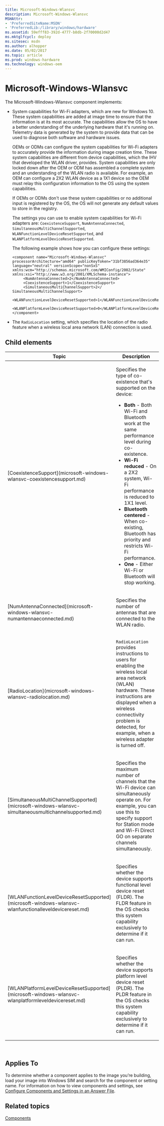 ```yaml
---
title: Microsoft-Windows-Wlansvc
description: Microsoft-Windows-Wlansvc
MSHAttr:
- 'PreferredSiteName:MSDN'
- 'PreferredLib:/library/windows/hardware'
ms.assetid: 59efff83-392d-4777-b8db-2f70000d2d47
ms.mktglfcycl: deploy
ms.sitesec: msdn
ms.author: alhopper
ms.date: 05/02/2017
ms.topic: article
ms.prod: windows-hardware
ms.technology: windows-oem
---
```


# Microsoft-Windows-Wlansvc


The Microsoft-Windows-Wlansvc component implements:

-   System capabilities for Wi-Fi adapters, which are new for Windows 10. These system capabilities are added at image time to ensure that the information is at its most accurate. The capabilities allow the OS to have a better understanding of the underlying hardware that it's running on. Telemetry data is generated by the system to provide data that can be used to diagnose both software and hardware issues.

    OEMs or ODMs can configure the system capabilities for Wi-Fi adapters to accurately provide the information during image creation time. These system capabilities are different from device capabilities, which the IHV that developed the WLAN driver, provides. System capabilities are only locked down after the OEM or ODM has assembled a complete system and an understanding of the WLAN radio is available. For example, an OEM can configure a 2X2 WLAN device as a 1X1 device so the OEM must relay this configuration information to the OS using the system capabilities.

    If OEMs or ODMs don't use these system capabilities or no additional input is registered by the OS, the OS will not generate any default values to store in the registry.

    The settings you can use to enable system capabilities for Wi-Fi adapters are: `CoexistenceSupport`, `NumAntennaConnected`, `SimultaneousMultiChannelSupported`, `WLANFunctionLevelDeviceResetSupported`, and `WLANPlatformLevelDeviceResetSupported`.

    The following example shows how you can configure these settings:

    ``` syntax
    <component name="Microsoft-Windows-Wlansvc" processorArchitecture="amd64" publicKeyToken="31bf3856ad364e35" language="neutral" versionScope="nonSxS" xmlns:wcm="http://schemas.microsoft.com/WMIConfig/2002/State" xmlns:xsi="http://www.w3.org/2001/XMLSchema-instance">
         <NumAntennaConnected>2</NumAntennaConnected>            
         <CoexistenceSupport>1</CoexistenceSupport>
         <SimultaneousMultiChannelSupport>2</ SimultaneousMultiChannelSupport>
         <WLANFunctionLevelDeviceResetSupported>1</WLANFunctionLevelDeviceResetSupported>
         <WLANPlatformLevelDeviceResetSupported>0</WLANPlatformLevelDeviceResetSupported>
    </component>
    ```

-   The `RadioLocation` setting, which specifies the location of the radio feature when a wireless local area network (LAN) connection is used.

## Child elements


<table>
<colgroup>
<col width="50%" />
<col width="50%" />
</colgroup>
<thead>
<tr class="header">
<th>Topic</th>
<th>Description</th>
</tr>
</thead>
<tbody>
<tr class="odd">
<td><p>[CoexistenceSupport](microsoft-windows-wlansvc-coexistencesupport.md)</p></td>
<td><p>Specifies the type of co-existence that's supported on the device:</p>
<ul>
<li><strong>Both</strong> - Both Wi-Fi and Bluetooth work at the same performance level during co-existence.</li>
<li><strong>Wi-Fi reduced</strong> - On a 2X2 system, Wi-Fi performance is reduced to 1X1 level.</li>
<li><strong>Bluetooth centered</strong> - When co-existing, Bluetooth has priority and restricts Wi-Fi performance.</li>
<li><strong>One</strong> - Either Wi-Fi or Bluetooth will stop working.</li>
</ul></td>
</tr>
<tr class="even">
<td><p>[NumAntennaConnected](microsoft-windows-wlansvc-numantennaeconnected.md)</p></td>
<td><p>Specifies the number of antennas that are connected to the WLAN radio.</p></td>
</tr>
<tr class="odd">
<td><p>[RadioLocation](microsoft-windows-wlansvc-radiolocation.md)</p></td>
<td><p><code>RadioLocation</code> provides instructions to users for enabling the wireless local area network (WLAN) hardware. These instructions are displayed when a wireless connectivity problem is detected, for example, when a wireless adapter is turned off.</p></td>
</tr>
<tr class="even">
<td><p>[SimultaneousMultiChannelSupported](microsoft-windows-wlansvc-simultaneousmultichannelsupported.md)</p></td>
<td><p>Specifies the maximum number of channels that the Wi-Fi device can simultaneously operate on. For example, you can use this to specify support for Station mode and Wi-Fi Direct GO on separate channels simultaneously.</p></td>
</tr>
<tr class="odd">
<td><p>[WLANFunctionLevelDeviceResetSupported](microsoft-windows-wlansvc-wlanfunctionalleveldevicereset.md)</p></td>
<td><p>Specifies whether the device supports functional level device reset (FLDR). The FLDR feature in the OS checks this system capability exclusively to determine if it can run.</p></td>
</tr>
<tr class="even">
<td><p>[WLANPlatformLevelDeviceResetSupported](microsoft-windows-wlansvc-wlanplatformleveldevicereset.md)</p></td>
<td><p>Specifies whether the device supports platform level device reset (PLDR). The PLDR feature in the OS checks this system capability exclusively to determine if it can run.</p></td>
</tr>
</tbody>
</table>

 

## Applies To


To determine whether a component applies to the image you’re building, load your image into Windows SIM and search for the component or setting name. For information on how to view components and settings, see [Configure Components and Settings in an Answer File](https://msdn.microsoft.com/library/windows/hardware/dn915078).

## Related topics


[Components](components-b-unattend.md)

 

 







